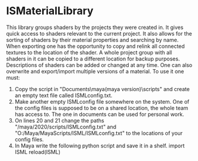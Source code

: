# ISMaterialLibrary

This library groups shaders by the projects they were created in. It gives quick access to shaders relevant to the current project.
It also allows for the sorting of shaders by their material properties and searching by name. When exporting one has the opportunity to copy and relink all
connected textures to the location of the shader. A whole project group with all shaders in it can be copied to a different location for backup purposes.
Descriptions of shaders can be added or changed at any time. One can also overwrite and export/import multiple versions of a material.
To use it one must:
1. Copy the script in "Documents\maya\(maya version)\scripts" and create an empty text file called ISMLconfig.txt.
2. Make another empty ISMLconfig file somewhere on the system. One of the config files is supposed to be on a shared location, the whole team has access to. The one
in documents can be used for personal work.
3. On lines 20 and 21 change the paths "/maya/2020/scripts/ISMLconfig.txt" and "O:/Maya/MayaScripts/ISML/ISMLconfig.txt" to the locations of your config files.
4. In Maya write the following python script and save it in a shelf.
import ISML
reload(ISML)
